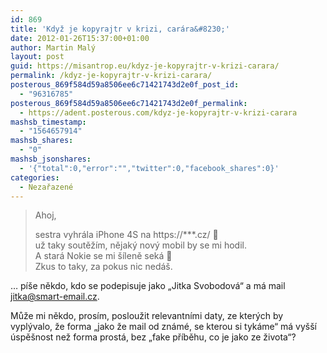 ```yaml
---
id: 869
title: 'Když je kopyrajtr v krizi, carára&#8230;'
date: 2012-01-26T15:37:00+01:00
author: Martin Malý
layout: post
guid: https://misantrop.eu/kdyz-je-kopyrajtr-v-krizi-carara/
permalink: /kdyz-je-kopyrajtr-v-krizi-carara/
posterous_869f584d59a8506ee6c71421743d2e0f_post_id:
  - "96316785"
posterous_869f584d59a8506ee6c71421743d2e0f_permalink:
  - https://adent.posterous.com/kdyz-je-kopyrajtr-v-krizi-carara
mashsb_timestamp:
  - "1564657914"
mashsb_shares:
  - "0"
mashsb_jsonshares:
  - '{"total":0,"error":"","twitter":0,"facebook_shares":0}'
categories:
  - Nezařazené
---
```

<blockquote class="posterous_medium_quote">
  <p>
    Ahoj,
  </p>
  
  <p />
  sestra vyhr&aacute;la iPhone 4S na https://***.cz/ 🙂
  <br />už taky soutěž&iacute;m, nějak&yacute; nov&yacute; mobil by se mi hodil.<br />A star&aacute; Nokie se mi &scaron;&iacute;leně sek&aacute; 🙁<br />Zkus to taky, za pokus nic ned&aacute;&scaron;.</p>
</blockquote>

&#8230; p&iacute;&scaron;e někdo, kdo se podepisuje jako &#8222;Jitka Svobodov&aacute;&#8220; a m&aacute; mail <jitka@smart-email.cz>.

Může mi někdo, pros&iacute;m, posloužit relevantn&iacute;mi daty, ze kter&yacute;ch by vypl&yacute;valo, že forma &#8222;jako že mail od zn&aacute;m&eacute;, se kterou si tyk&aacute;me&#8220; m&aacute; vy&scaron;&scaron;&iacute; &uacute;spě&scaron;nost než forma prost&aacute;, bez &#8222;fake př&iacute;běhu, co je jako ze života&#8220;?

&nbsp;